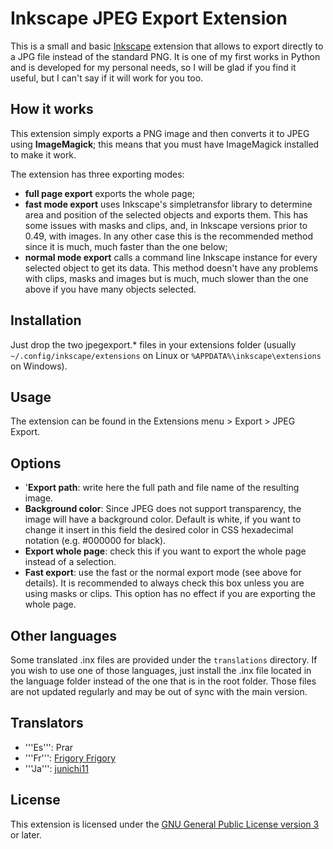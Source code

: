 Inkscape JPEG Export Extension
===============================

This is a small and basic [Inkscape](http://inkscape.org) extension that allows to export directly to a JPG file instead of the standard PNG. It is one of my first works in Python and is developed for my personal needs, so I will be glad if you find it useful, but I can't say if it will work for you too.

How it works
-------------

This extension simply exports a PNG image and then converts it to JPEG using **ImageMagick**; this means that you must have ImageMagick installed to make it work.

The extension has three exporting modes:
* **full page export** exports the whole page;
* **fast mode export** uses Inkscape's simpletransfor library to determine area and position of the selected objects and exports them. This has some issues with masks and clips, and, in Inkscape versions prior to 0.49, with images. In any other case this is the recommended method since it is much, much faster than the one below;
* **normal mode export** calls a command line Inkscape instance for every selected object to get its data. This method doesn't have any problems with clips, masks and images but is much, much slower than the one above if you have many objects selected.

Installation
------------

Just drop the two jpegexport.* files in your extensions folder (usually `~/.config/inkscape/extensions` on Linux or `%APPDATA%\inkscape\extensions` on Windows).

Usage
-----

The extension can be found in the Extensions menu > Export > JPEG Export.

Options
-------

* '**Export path**: write here the full path and file name of the resulting image.
* **Background color**: Since JPEG does not support transparency, the image will have a background color. Default is white, if you want to change it insert in this field the desired color in CSS hexadecimal notation (e.g. #000000 for black).
* **Export whole page**: check this if you want to export the whole page instead of a selection.
* **Fast export**: use the fast or the normal export mode (see above for details). It is recommended to always check this box unless you are using masks or clips. This option has no effect if you are exporting the whole page.

Other languages
----------------

Some translated .inx files are provided under the `translations` directory. If you wish to use one of those languages, just install the .inx file located in the language folder instead of the one that is in the root folder. Those files are not updated regularly and may be out of sync with the main version.

Translators
-----------

* '''Es''': Prar
* '''Fr''': [Frigory Frigory](https://inkscape.org/fr/~)
* '''Ja''': [junichi11](https://github.com/junichi11)

License
-------

This extension is licensed under the [GNU General Public License version 3](https://www.gnu.org/licenses/gpl-3.0.en.html) or later.
